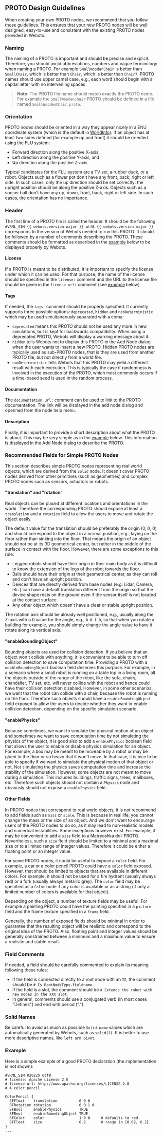 ## PROTO Design Guidelines

When creating your own PROTO nodes, we recommend that you follow these guidelines.
This ensures that your new PROTO nodes will be well designed, easy-to-use and consistent with the existing PROTO nodes provided in Webots.

### Naming

The naming of a PROTO is important and should be precise and explicit.
Therefore, you should avoid abbreviations, numbers and vague terminology when naming a PROTO.
For example `SmallWoodenChair` is better than `SmallChair`, which is better than `Chair`, which is better than `Chair7`.
PROTO names should use upper camel case, e.g., each word should begin with a capital letter with no intervening spaces.

> **Note**: The PROTO file name should match exactly the PROTO name.
For example the `SmallWoodenChair` PROTO should be defined in a file named `SmallWoodenChair.proto`.

### Orientation

PROTO nodes should be oriented in a way they appear nicely in a ENU coordinate system (which is the default in [WorldInfo](worldinfo.md)).
If an object has at least two sides defined (for example up and front) it should be oriented using the FLU system:
- **F**orward direction along the positive X-axis,
- **L**eft direction along the positive Y-axis, and
- **U**p direction along the positive Z-axis.

Typical candidates for the FLU system are a TV set, a rubber duck, or a robot.
Objects such as a flower pot don't have any front, back, right or left side.
In such cases, only the up direction should be set correctly: the upright position should be along the positive Z-axis.
Objects such as a soccer ball don't have any up, down, front, back, right or left side.
In such cases, the orientation has no importance.

### Header

The first line of a PROTO file is called the header.
It should be the following: `#VRML_SIM {{ webots.version.major }} utf8`.
`{{ webots.version.major }}` corresponds to the version of Webots needed to run this PROTO.
It should be followed by a number of comments describing the PROTO.
These comments should be formatted as described in the [example](#example) below to be displayed properly by Webots.

#### License

If a PROTO is meant to be distributed, it is important to specify the license under which it can be used.
For that purpose, the name of the license should be specified in the `license:` comment and the URL to the license file should be given in the `license url:` comment (see [example](#example) below).

#### Tags

If needed, the `tags:` comment should be properly specified.
It currently supports three possible options: `deprecated`, `hidden` and `nonDeterministic` which may be used simultaneously separated with a coma:
- `deprecated` means this PROTO should not be used any more in new simulations, but is kept for backwards compatibility. When using a deprecated PROTO, Webots will display a warning message about it.
- `hidden` tells Webots not to display this PROTO in the Add Node dialog when the user wants to insert a new PROTO.
Hidden PROTO nodes are typically used as sub-PROTO nodes, that is they are used from another PROTO file, but not directly from a world file.
- `nonDeterministic` tells Webots that this PROTO may yield a different result with each execution.
This is typically the case if randomness is involved in the execution of the PROTO, which most commonly occurs if a time-based seed is used in the random process.

#### Documentation

The `documentation url:` comment can be used to link to the PROTO documentation. The link will be displayed in the add node dialog and openned from the node help menu.

#### Description

Finally, it is important to provide a short description about what the PROTO is about.
This may be very simple as in the [example](#example) below.
This information is displayed in the Add Node dialog to describe the PROTO.

### Recommended Fields for Simple PROTO Nodes

This section describes simple PROTO nodes representing real world objects, which are derived from the `Solid` node.
It doesn't cover PROTO nodes derived from other primitives (such as geometries) and complex PROTO nodes such as sensors, actuators or robots.

#### "translation" and "rotation"

Real objects can be placed at different locations and orientations in the world.
Therefore the corresponding PROTO should expose at least a `translation` and a `rotation` field to allow the users to move and rotate the object easily.

The default value for the translation should be preferably the origin (0, 0, 0) and should correspond to the object in a normal position, e.g., laying on the floor rather than sinking into the floor.
That means the origin of an object should not be at its 3D geometrical center, but rather in the middle of the surface in contact with the floor.
However, there are some exceptions to this rule:
- Legged robots should have their origin in their main body as it is difficult to know the extension of the legs of the robot towards the floor.
- Balls should have their origin at their geometrical center, as they can roll and don't have an upright position.
- Devices that are directly derived from base nodes (e.g. Lidar, Camera, etc.) can have a default translation different from the origin so that the device shape rests on the ground even if the sensor itself is not located at the contact surface.
- Any other object which doesn't have a clear or stable upright position.

The rotation axis should be already well positioned, e.g., usually along the Z-axis with a 0 value for the angle, e.g., `0 0 1 0`, so that when you rotate a building for example, you should simply change the angle value to have it rotate along its vertical axis.

#### "enableBoundingObject"

Bounding objects are used for collision detection.
If you believe that an object won't collide with anything, it is convenient to be able to turn off collision detection to save computation time.
Providing a PROTO with a `enableBoundingObject` boolean field deserves this purpose.
For example, in a scenario where a small robot is running on a table top in a living room, all the objects outside of the range of the robot, like the sofa, chairs, chandelier, TV set, etc. will never collide with the robot and hence could have their collision detection disabled.
However, in some other scenarios, we want that the robot can collide with a chair, because the robot is running on the floor.
Therefore such objects should have a `enableBoundingObject` field exposed to allow the users to decide whether they want to enable collision detection, depending on the specific simulation scenario.

#### "enablePhysics"

Because sometimes, we want to simulate the physical motion of an object and sometimes we want to save computation time by not simulating the physics of the object, it is good also to add a `enablePhysics` boolean field that allows the user to enable or disable physics simulation for an object.
For example, a box may be meant to be moveable by a robot or may be glued to the floor or so heavy that it won't move.
In that case, it is nice to be able to specify if we want to simulate the physical motion of that object or not.
Not simulating the physics saves computation time and increase the stability of the simulation.
However, some objects are not meant to move during a simulation.
This includes buildings, traffic signs, trees, mailboxes, etc.
Therefore such objects should not contain a `Physics` node and obviously should not expose a `enablePhysics` field.

#### Other Fields

In PROTO nodes that correspond to real world objects, it is not recommend to add fields such as `mass` or `scale`.
This is because in real life, you cannot change the mass or the size of an object.
And we don't want to encourage users of the PROTO nodes to do so, as it may lead to non-realistic models and numerical instabilities.
Some exceptions however exist.
For example, it may be convenient to add a `size` field to a Matryoshka doll PROTO.
Nevertheless, such a `size` field should be limited to a minimal and a maximal size or to a limited range of integer values.
Therefore it could be either a floating point or an integer value.

For some PROTO nodes, it could be useful to expose a `color` field.
For example, a car or a color pencil PROTO could have a `color` field exposed.
However, that should be limited to objects that are available in different colors.
For example, it should not be used for a fire hydrant (usually always red) or a fork (usually always metallic grey).
The `color` field may be specified as a `Color` node if any color is available or as a string (if only a limited number of colors is available for that object).

Depending on the object, a number of texture fields may be useful.
For example a painting PROTO could have the painting specified in a `picture` field and the frame texture specified in a `frame` field.

Generally, the number of exposed fields should be minimal in order to guarantee that the resulting object will be realistic and correspond to the original idea of the PROTO.
Also, floating point and integer values should be generally constrained between a minimum and a maximum value to ensure a realistic and stable result.

### Field Comments

If needed, a field should be carefully commented to explain its meaning following these rules:

- If the field is connected directly to a root node with an `IS`, the comment should be `# Is RootNodeType.fieldname.`.
- If the field is a slot, the comment should be `# Extends the robot with new nodes in the XXX slot.`
- In general, comments should use a conjugated verb (in most cases "Defines") and end with period (".").

### Solid Names

Be careful to avoid as much as possible `Solid.name` values which are automatically generated by Webots, such as `solid(1)`.
It is better to use more descriptive names, like `left arm pivot`.

### Example

Here is a simple example of a good PROTO declaration (the implementation is not shown):

```
#VRML_SIM R2022b utf8
# license: Apache License 2.0
# license url: http://www.apache.org/licenses/LICENSE-2.0
# A color pencil

ColorPencil {
  SFFloat    translation          0 0 0
  SFRotation rotation             0 0 1 0
  SFBool     enablePhysics        TRUE
  SFBool     enableBoundingObject TRUE
  SFColor    color                1 0 0     # defaults to red.
  SFFloat    size                 0.2       # range in [0.02, 0.2].
}
...
```
